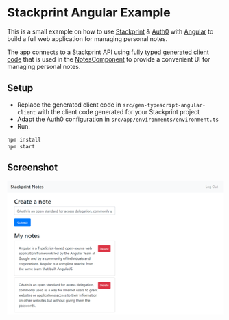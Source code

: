 # Stackprint Angular Example

This is a small example on how to use [Stackprint](https://stackprint.io) & [Auth0](https://auth0.com) with [Angular](https://angular.io) to build a full web application for managing personal notes.

The app connects to a Stackprint API using fully typed [generated client code](modules/typescript-angular-client) that is used in the [NotesComponent](src/app/notes/notes.component.ts) to provide a convenient UI for managing personal notes.

## Setup

- Replace the generated client code in `src/gen-typescript-angular-client` with the client code generated for your Stackprint project
- Adapt the Auth0 configuration in `src/app/environments/environment.ts`
- Run:

```
npm install
npm start
```

## Screenshot

![Notes app interface](screenshots/notes.png)

